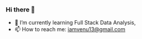 ### Hi there 👋

- 🌱 I’m currently learning Full Stack Data Analysis, 
- 📫 How to reach me: iamvenu13@gmail.com
